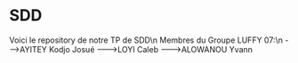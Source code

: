 # SDD
Voici le repository de notre TP de SDD\n
Membres du Groupe LUFFY 07:\n
--->AYITEY Kodjo Josué
--->LOYI Caleb
--->ALOWANOU Yvann
